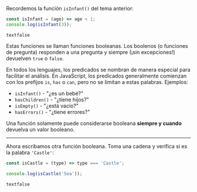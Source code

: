 
Recordemos la función `isInfant()` del tema anterior:

```javascript
const isInfant = (age) => age < 1;
console.log(isInfant(3));
```
```textfalse```

Estas funciones se llaman funciones booleanas. Los boolenos (o funciones de pregunta) responden a una pregunta y siempre (¡sin excepciones!) devuelven `true` o `false`.

En todos los lenguajes, los predicados se nombran de manera especial para facilitar el análisis. En JavaScript, los predicados generalmente comienzan con los prefijos `is`, `has` o `can`, pero no se limitan a estas palabras. Ejemplos:

  * `isInfant()` - "¿es un bebé?"
  * `hasChildren()` - "¿tiene hijos?"
  * `isEmpty()` - "¿está vacío?"
  * `hasErrors()` - "¿tiene errores?"

Una función solamente puede considerarse booleana **siempre y cuando** devuelva un valor booleano.

---

Ahora escribamos otra función booleana. Toma una cadena y verifica si es la palabra `'Castle'`:

```javascript
const isCastle = (type) => type === 'Castle';

console.log(isCastle('Sea'));
```

```textfalse```
